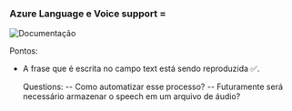 ### Azure Language e Voice support = 
![Documentação](https://learn.microsoft.com/en-us/azure/ai-services/speech-service/language-support?tabs=tts)

Pontos:
*  A frase que é escrita no campo text está sendo reproduzida ✅.

    Questions: 
        -- Como automatizar esse processo? 
        -- Futuramente será necessário armazenar o speech em um arquivo de áudio? 